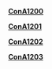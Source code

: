 **[ConA1200](OrderingRules/ConA1200.md)**

**[ConA1201](OrderingRules/ConA1201.md)**

**[ConA1202](OrderingRules/ConA1202.md)**

**[ConA1203](OrderingRules/ConA1203.md)**
